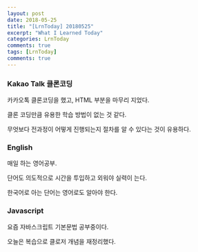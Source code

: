 ```yaml
---
layout: post
date: 2018-05-25
title: "[LrnToday] 20180525"
excerpt: "What I Learned Today"
categories: LrnToday
comments: true
tags: [LrnToday]
comments: true
---
```




### Kakao Talk 클론코딩

카카오톡 클론코딩을 했고, HTML 부분을 마무리 지었다.

클론 코딩만큼 유용한 학습 방법이 없는 것 같다.

무엇보다 전과정이 어떻게 진행되는지 절차를 알 수 있다는 것이 유용하다.



### English

매일 하는 영어공부.

단어도 의도적으로 시간을 투입하고 외워야 실력이 는다. 

한국어로 아는 단어는 영어로도 알아야 한다.



### Javascript

요즘 자바스크립트 기본문법 공부중이다.

오늘은 복습으로 클로저 개념을 재정리했다.